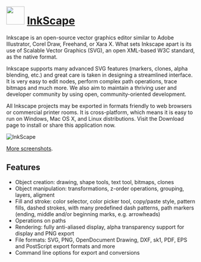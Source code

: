 # <img src="https://cdn.jsdelivr.net/gh/chocolatey-community/chocolatey-packages@84a3a84e256daa3255c4a896eefbf8f5589fb842/icons/InkScape.svg" width="48" height="48"/> [InkScape](https://chocolatey.org/packages/InkScape)


Inkscape is an open-source vector graphics editor similar to Adobe Illustrator, Corel Draw, Freehand, or Xara X. What sets Inkscape apart is its use of Scalable Vector Graphics (SVG), an open XML-based W3C standard, as the native format.

Inkscape supports many advanced SVG features (markers, clones, alpha blending, etc.) and great care is taken in designing a streamlined interface. It is very easy to edit nodes, perform complex path operations, trace bitmaps and much more. We also aim to maintain a thriving user and developer community by using open, community-oriented development.

All Inkscape projects may be exported in formats friendly to web browsers or commercial printer rooms. It is cross-platform, which means it is easy to run on Windows, Mac OS X, and Linux distributions. Visit the Download page to install or share this application now.

![InkScape](https://i.imgur.com/hvdwGBt.png)

[More screenshots](https://inkscape.org/en/about/screenshots/).

## Features

* Object creation: drawing, shape tools, text tool, bitmaps, clones
* Object manipulation: transformations, z-order operations, grouping, layers, aligment
* Fill and stroke: color selector, color picker tool, copy/paste style, pattern fills, dashed strokes, with many predefined dash patterns, path markers (ending, middle and/or beginning marks, e.g. arrowheads)
* Operations on paths
* Rendering: fully anti-aliased display, alpha transparency support for display and PNG export
* File formats: SVG, PNG, OpenDocument Drawing, DXF, sk1, PDF, EPS and PostScript export formats and more
* Command line options for export and conversions

